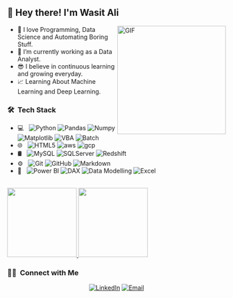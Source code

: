 <h2> 👋 Hey there! I'm Wasit Ali</h2>

<img height="250em" align="right" alt="GIF" src="https://i.pinimg.com/originals/e4/26/70/e426702edf874b181aced1e2fa5c6cde.gif" />


- 👀 I love Programming, Data Science and Automating Boring Stuff.
- 🌱 I’m currently working as a Data Analyst.
- 😎 I believe in continuous learning and growing everyday.
- 📈 Learning About Machine Learning and Deep Learning.

<h3> 🛠 &nbsp;Tech Stack</h3>

- 💻 &nbsp;
  ![Python](https://img.shields.io/badge/-Python-black?style=flat&logo=python&logoColor=white)
  ![Pandas](https://img.shields.io/badge/-Pandas-150458?style=flat&logo=Pandas)
  ![Numpy](https://img.shields.io/badge/-Numpy-lightgray?style=flat&logo=Numpy&logoColor=white)
  ![Matplotlib](https://img.shields.io/badge/-Matplotlib-black?style=flat&logo=Matplotlib&logoColor=white)
  ![VBA](https://img.shields.io/badge/-Vba-333333?style=flat&logo=vba)
  ![Batch](https://img.shields.io/badge/-Batch%20Script-333333?style=flat&logo=cmd&logoColor=00599C)
- 🌐 &nbsp;
  ![HTML5](https://img.shields.io/badge/-HTML5-E34F26?style=flat&logo=html5&logoColor=white)
  ![aws](https://img.shields.io/badge/-Amazon%20S3%20Bucket-FFA611?style=flat&logo=amazon-aws&logoColor=white)
  ![gcp](https://img.shields.io/badge/-Google%20Cloud%20Platform-4285F4?style=flat&logo=google%20cloud&logoColor=white)
- 🛢 &nbsp;
  ![MySQL](https://img.shields.io/badge/-MySQL-333333?style=flat&logo=mysql)
  ![SQLServer](https://img.shields.io/badge/-SQL%20Server-333333?style=flat&logo=sql)
  ![Redshift](https://img.shields.io/badge/-AWS%20Redshift-333333?style=flat&logo=amazon)
- ⚙️ &nbsp;
  ![Git](https://img.shields.io/badge/-Git-F1502F?style=flat&logo=git&logoColor=FFFFFF)
  ![GitHub](https://img.shields.io/badge/-GitHub-333333?style=flat&logo=github)
  ![Markdown](https://img.shields.io/badge/-Markdown-333333?style=flat&logo=markdown)
- 🔧 &nbsp;
  ![Power BI](https://img.shields.io/badge/-Power%20BI-333333?style=flat&logo=powerbi&logoColor=yellow)
  ![DAX](https://img.shields.io/badge/-DAX-333333?style=flat&logo=dax)
  ![Data Modelling](https://img.shields.io/badge/-Data%20Modelling-333333?style=flat&logo=database-ide&logoColor=2C2255)
  ![Excel](https://img.shields.io/badge/-Advance%20Excel-333333?style=flat&logo=microsoft-excel&logoColor=brightgreen)

<br/>

<a href="https://github.com/wasitali7364">
  <img height="160em" src="https://github-readme-stats.vercel.app/api?username=wasitali7364&hide=prs,issues,contribs&count_private=true&theme=radical&show_icons=true&card_width=300px" />
  <img height="160em" src="https://github-readme-stats.vercel.app/api/top-langs/?username=wasitali7364&hide=jupyter%20notebook&theme=blueberry&layout=compact" />
</a>

<br/>

<h3> 🤝🏻 &nbsp;Connect with Me </h3>

<p align="center">
<a href="https://www.linkedin.com/in/md-wasit-ali-nayyar/"><img alt="LinkedIn" src="https://img.shields.io/badge/LinkedIn-Wasit%20Ali-blue?style=flat-square&logo=linkedin"></a>
<a href="mailto:wasitali7364@yahoo.com"><img alt="Email" src="https://img.shields.io/badge/Email-wasitali7364@yahoo.com-blue?style=flat-square&logo=yahoo"></a>
</p>
<!---
wasitali7364/wasitali7364 is a ✨ special ✨ repository because its `README.md` (this file) appears on your GitHub profile.
You can click the Preview link to take a look at your changes.
--->
